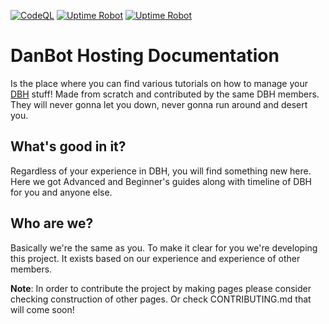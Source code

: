 [![CodeQL](https://github.com/DBH-Docs/Documentation/actions/workflows/codeql-analysis.yml/badge.svg)](https://github.com/DBH-Docs/Documentation/actions/workflows/codeql-analysis.yml)
[![Uptime Robot](https://img.shields.io/uptimerobot/ratio/7/m791196662-886d8c1e6daa59cabb81d614?label=Uptime+-+help.dbh.wtf)](//help.dbh.wtf)
[![Uptime Robot](https://img.shields.io/uptimerobot/ratio/7/m791279658-b31be8867dea0966f999bfa1?label=Uptime+-+dbh-docs.only-fans.club)](//dbh-docs.only-fans.club)

# DanBot Hosting Documentation

Is the place where you can find various tutorials on how to manage your [DBH](https://github.com/DanBot-Hosting) stuff! Made from scratch and contributed by the same DBH members. They will never gonna let you down, never gonna run around and desert you.

## What's good in it?
Regardless of your experience in DBH, you will find something new here. Here we got Advanced and Beginner's guides along with timeline of DBH for you and anyone else.

## Who are we?
Basically we're the same as you. To make it clear for you we're developing this project. It exists based on our experience and experience of other members.

**Note**: In order to contribute the project by making pages please consider checking construction of other pages. Or check CONTRIBUTING.md that will come soon!
